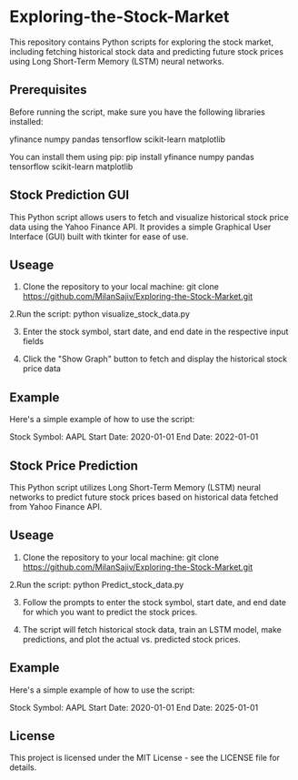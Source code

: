 # Exploring-the-Stock-Market
This repository contains Python scripts for exploring the stock market, including fetching historical stock data and predicting future stock prices using Long Short-Term Memory (LSTM) neural networks.

## Prerequisites
Before running the script, make sure you have the following libraries installed:

yfinance
numpy
pandas
tensorflow
scikit-learn
matplotlib

You can install them using pip:
pip install yfinance numpy pandas tensorflow scikit-learn matplotlib


## Stock Prediction GUI
This Python script allows users to fetch and visualize historical stock price data using the Yahoo Finance API. It provides a simple Graphical User Interface (GUI) built with tkinter for ease of use.

## Useage

1. Clone the repository to your local machine:
git clone https://github.com/MilanSajiv/Exploring-the-Stock-Market.git

2.Run the script:
python visualize_stock_data.py

3. Enter the stock symbol, start date, and end date in the respective input fields

4. Click the "Show Graph" button to fetch and display the historical stock price data

## Example
Here's a simple example of how to use the script:

Stock Symbol: AAPL
Start Date: 2020-01-01
End Date: 2022-01-01

## Stock Price Prediction
This Python script utilizes Long Short-Term Memory (LSTM) neural networks to predict future stock prices based on historical data fetched from Yahoo Finance API.

## Useage

1. Clone the repository to your local machine:
git clone https://github.com/MilanSajiv/Exploring-the-Stock-Market.git

2.Run the script:
python Predict_stock_data.py

3. Follow the prompts to enter the stock symbol, start date, and end date for which you want to predict the stock prices.

4. The script will fetch historical stock data, train an LSTM model, make predictions, and plot the actual vs. predicted stock prices.

## Example
Here's a simple example of how to use the script:

Stock Symbol: AAPL
Start Date: 2020-01-01
End Date: 2025-01-01

## License
This project is licensed under the MIT License - see the LICENSE file for details.

